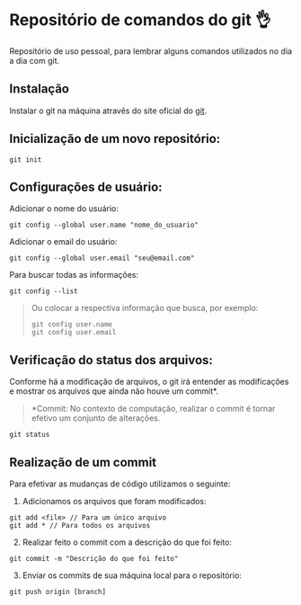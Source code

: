 # Repositório de comandos do git 👌
Repositório de uso pessoal, para lembrar alguns comandos utilizados no dia a dia com git.

## Instalação
Instalar o git na máquina atravês do site oficial do [git](https://git-scm.com/downloads).

## Inicialização de um novo repositório:
``` git
git init
```

## Configurações de usuário:
Adicionar o nome do usuário:
``` git
git config --global user.name "nome_do_usuario"
```

Adicionar o email do usuário:
``` git
git config --global user.email "seu@email.com"
```
Para buscar todas as informações:
``` git
git config --list
```
>Ou colocar a respectiva informação que busca, por exemplo:
>``` git
>git config user.name 
>git config user.email
>```

## Verificação do status dos arquivos:
Conforme há a modificação de arquivos, o git irá entender as modificações e mostrar os arquivos que ainda não houve um commit*.
> *Commit: No contexto de computação, realizar o commit é tornar efetivo um conjunto de alterações.

``` git
git status
```

## Realização de um commit
Para efetivar as mudanças de código utilizamos o seguinte:
1. Adicionamos os arquivos que foram modificados:
``` git
git add <file> // Para um único arquivo 
git add * // Para todos os arquivos 
```
2. Realizar feito o commit com a descrição do que foi feito:
```git
git commit -m "Descrição do que foi feito"
```
3. Enviar os commits de sua máquina local para o repositório:
``` git
git push origin [branch]
```